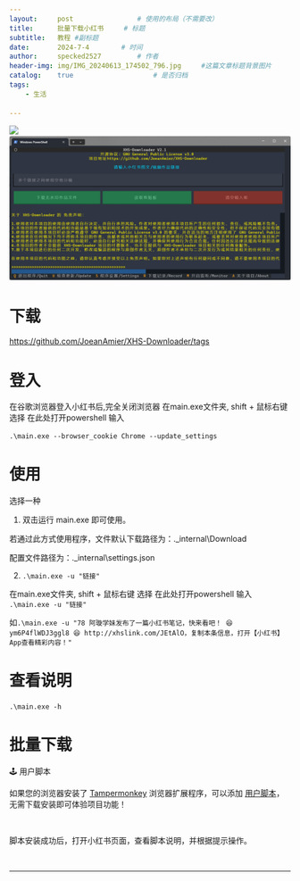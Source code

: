 ```yaml
---
layout:     post   			    # 使用的布局（不需要改）
title:      批量下载小红书		# 标题 
subtitle:   教程 #副标题
date:       2024-7-4		# 时间
author:     specked2527			# 作者
header-img: img/IMG_20240613_174502_796.jpg 	#这篇文章标题背景图片
catalog:    true 				    # 是否归档
tags:		
    - 生活
  
--- 
```


![](https://github.com/JoeanAmier/XHS-Downloader/blob/master/static/screenshot/%E5%91%BD%E4%BB%A4%E8%A1%8C%E6%A8%A1%E5%BC%8F%E6%88%AA%E5%9B%BE1.png)
![](https://github.com/JoeanAmier/XHS-Downloader/blob/master/static/screenshot/%E7%A8%8B%E5%BA%8F%E8%BF%90%E8%A1%8C%E6%88%AA%E5%9B%BECN1.png)

# 下载
https://github.com/JoeanAmier/XHS-Downloader/tags

# 登入
在谷歌浏览器登入小红书后,完全关闭浏览器
在main.exe文件夹, shift + 鼠标右键 选择 在此处打开powershell 输入 

`.\main.exe --browser_cookie Chrome --update_settings` 

# 使用
选择一种
1. 双击运行 main.exe 即可使用。

若通过此方式使用程序，文件默认下载路径为：.\_internal\Download

配置文件路径为：.\_internal\settings.json

2. `.\main.exe -u "链接"`

在main.exe文件夹, shift + 鼠标右键 选择 在此处打开powershell
输入
`.\main.exe -u "链接"`

 如`.\main.exe -u "78 阿璇学妹发布了一篇小红书笔记，快来看吧！ 😆 ym6P4flWDJ3ggl8 😆 http://xhslink.com/JEtAlO，复制本条信息，打开【小红书】App查看精彩内容！"`

# 查看说明
`.\main.exe -h `

# 批量下载
🕹 用户脚本
<p>如果您的浏览器安装了 <a href="https://www.tampermonkey.net/">Tampermonkey</a> 浏览器扩展程序，可以添加 <a href="https://raw.githubusercontent.com/JoeanAmier/XHS-Downloader/master/static/XHS-Downloader.js">用户脚本</a>，无需下载安装即可体验项目功能！</p>
<img src="static/screenshot/脚本安装教程.png" alt="">
<p>脚本安装成功后，打开小红书页面，查看脚本说明，并根据提示操作。</p>
<img src="static/screenshot/用户脚本截图1.png" alt="">
<hr>
